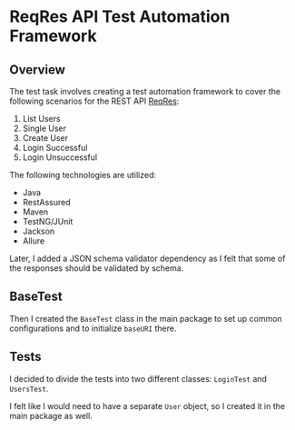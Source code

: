 # ReqRes API Test Automation Framework

## Overview

The test task involves creating a test automation framework to cover the following scenarios for the REST API [ReqRes](https://reqres.in/):

1. List Users
2. Single User
3. Create User
4. Login Successful
5. Login Unsuccessful

The following technologies are utilized:
- Java
- RestAssured
- Maven
- TestNG/JUnit
- Jackson
- Allure

Later, I added a JSON schema validator dependency as I felt that some of the responses should be validated by schema.

## BaseTest

Then I created the `BaseTest` class in the main package to set up common configurations and to initialize `baseURI` there.

## Tests

I decided to divide the tests into two different classes: `LoginTest` and `UsersTest`.

I felt like I would need to have a separate `User` object, so I created it in the main package as well.
